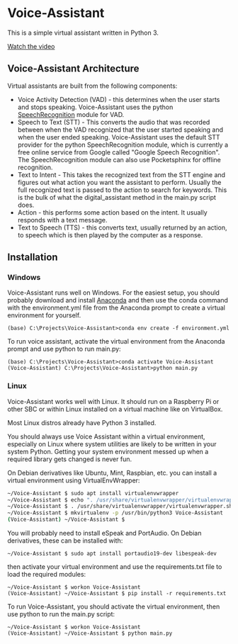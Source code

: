 # Voice-Assistant

This is a simple virtual assistant written in Python 3.

[Watch the video](https://drive.google.com/file/d/1eDrGoe3ID1LTuLvyO1KbA7xZf6Pkf-oH/view?usp=sharing)

## Voice-Assistant Architecture
Virtual assistants are built from the following components:
* Voice Activity Detection (VAD) - this determines when the user starts and stops speaking. Voice-Assistant uses the python [SpeechRecognition](https://github.com/Uberi/speech_recognition) module for VAD.
* Speech to Text (STT) - This converts the audio that was recorded between when the VAD recognized that the user started speaking and when the user ended speaking. Voice-Assistant uses the default STT provider for the python SpeechRecognition module, which is currently a free online service from Google called "Google Speech Recognition". The SpeechRecognition module can also use Pocketsphinx for offline recognition.
* Text to Intent - This takes the recognized text from the STT engine and figures out what action you want the assistant to perform. Usually the full recognized text is passed to the action to search for keywords. This is the bulk of what the digital_assistant method in the main.py script does.
* Action - this performs some action based on the intent. It usually responds with a text message.
* Text to Speech (TTS) - this converts text, usually returned by an action, to speech which is then played by the computer as a response.

## Installation

### Windows
Voice-Assistant runs well on Windows. For the easiest setup, you should probably download and install [Anaconda](https://www.anaconda.com/products/individual) and then use the conda command with the environment.yml file from the Anaconda prompt to create a virtual environment for yourself.

```dos
(base) C:\Projects\Voice-Assistant>conda env create -f environment.yml
```
To run voice assistant, activate the virtual environment from the Anaconda prompt and use python to run main.py:
```dos
(base) C:\Projects\Voice-Assistant>conda activate Voice-Assistant
(Voice-Assistant) C:\Projects\Voice-Assistant>python main.py
```

### Linux
Voice-Assistant works well with Linux. It should run on a Raspberry Pi or other SBC or within Linux installed on a virtual machine like on VirtualBox.

Most Linux distros already have Python 3 installed.

You should always use Voice Assistant within a virtual environment, especially on Linux where system utilities are likely to be written in your system Python. Getting your system environment messed up when a required library gets changed is never fun.

On Debian derivatives like Ubuntu, Mint, Raspbian, etc. you can install a virtual environment using VirtualEnvWrapper:

```bash
~/Voice-Assistant $ sudo apt install virtualenvwrapper
~/Voice-Assistant $ echo ". /usr/share/virtualenvwrapper/virtualenvwrapper.sh" >> ~/.bashrc
~/Voice-Assistant $ . /usr/share/virtualenvwrapper/virtualenvwrapper.sh
~/Voice-Assistant $ mkvirtualenv -p /usr/bin/python3 Voice-Assistant
(Voice-Assistant) ~/Voice-Assistant $
```

You will probably need to install eSpeak and PortAudio. On Debian derivatives, these can be installed with:

```
~/Voice-Assistant $ sudo apt install portaudio19-dev libespeak-dev
```
then activate your virtual environment and use the requirements.txt file to load the required modules:
```
~/Voice-Assistant $ workon Voice-Assistant
(Voice-Assistant) ~/Voice-Assistant $ pip install -r requirements.txt
```

To run Voice-Assistant, you should activate the virtual environment, then use python to run the main.py script:

```
~/Voice-Assistant $ workon Voice-Assistant
(Voice-Assistant) ~/Voice-Assistant $ python main.py
```

